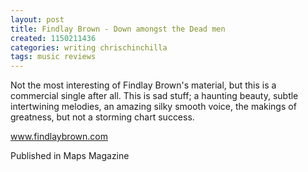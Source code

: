 ```yaml
---
layout: post
title: Findlay Brown - Down amongst the Dead men
created: 1150211436
categories: writing chrischinchilla
tags: music reviews
---
```


Not the most interesting of Findlay Brown's material, but this is a commercial single after all. This is sad stuff; a haunting beauty, subtle intertwining melodies, an amazing silky smooth voice, the makings of greatness, but not a storming chart success.

<a href='http://www.findlaybrown.com' target='_blank'>www.findlaybrown.com</a>

Published in Maps Magazine
